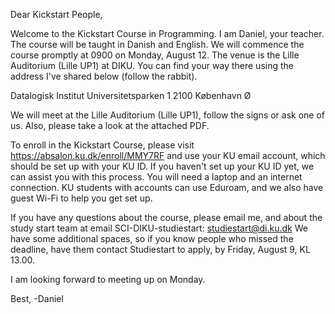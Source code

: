 Dear Kickstart People,

Welcome to the Kickstart Course in Programming. I am Daniel, your teacher. The course will be taught in Danish and English.
We will commence the course promptly at 0900 on Monday, August 12. The venue is the Lille Auditorium (Lille UP1) at DIKU. You can find your way there using the address I've shared below (follow the rabbit).

Datalogisk Institut 
Universitetsparken 1 
2100 København Ø

We will meet at the Lille Auditorium (Lille UP1), follow the signs or ask one of us. Also, please take a look at the attached PDF.

To enroll in the Kickstart Course, please visit https://absalon.ku.dk/enroll/MMY7RF and use your KU email account, which should be set up with your KU ID. If you haven't set up your KU ID yet, we can assist you with this process.
You will need a laptop and an internet connection. KU students with accounts can use Eduroam, and we also have guest Wi-Fi to help you get set up.

If you have any questions about the course, please email me, and about the study start team at email SCI-DIKU-studiestart: studiestart@di.ku.dk
We have some additional spaces, so if you know people who missed the deadline, have them contact Studiestart to apply, by Friday, August 9, KL 13.00.

I am looking forward to meeting up on Monday.

Best, 
-Daniel